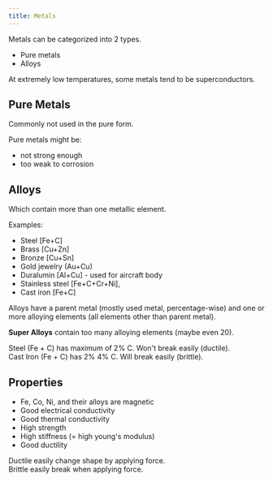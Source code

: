 ```yaml
---
title: Metals
---
```


Metals can be categorized into 2 types.
- Pure metals
- Alloys

At extremely low temperatures, some metals tend to be superconductors.

## Pure Metals

Commonly not used in the pure form. 

Pure metals might be:
- not strong enough
- too weak to corrosion

## Alloys

Which contain more than one metallic element.

Examples:
- Steel [Fe+C]
- Brass [Cu+Zn]
- Bronze [Cu+Sn]
- Gold jewelry (Au+Cu)
- Duralumin [Al+Cu] - used for aircraft body
- Stainless steel [Fe+C+Cr+Ni],
- Cast iron [Fe+C]

Alloys have a parent metal (mostly used metal, percentage-wise) and one or more alloying elements (all elements other than parent metal).

__Super Alloys__ contain too many alloying elements (maybe even 20).

Steel (Fe + C) has maximum of 2% C. Won't break easily (ductile).   
Cast Iron (Fe + C) has 2%  4% C. Will break easily (brittle).

## Properties

- Fe, Co, Ni, and their alloys are magnetic
- Good electrical conductivity
- Good thermal conductivity
- High strength
- High stiffness (= high young's modulus)
- Good ductility

Ductile easily change shape by applying force.   
Brittle easily break when applying force.